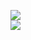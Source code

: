 [![](https://img.shields.io/badge/Made%20With-Github%20Spray-lightgrey.svg?style=for-the-badge&logo=github)](https://github.com/Annihil/github-spray#4342)  
[![](https://i.imgur.com/2DrTn0Z.gif)](https://github.com/Annihil/github-spray)
